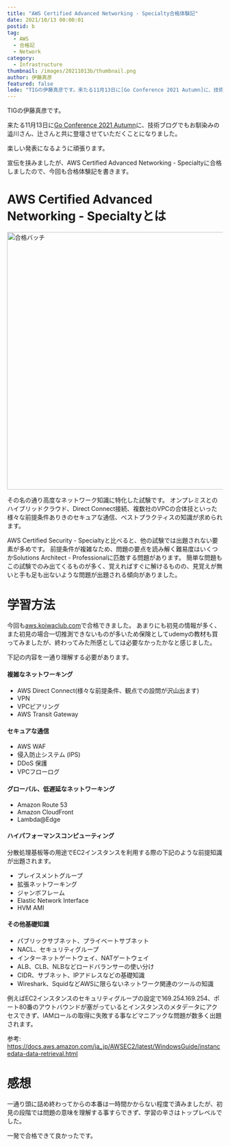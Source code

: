 ```yaml
---
title: "AWS Certified Advanced Networking - Specialty合格体験記"
date: 2021/10/13 00:00:01
postid: b
tag:
  - AWS
  - 合格記
  - Network
category:
  - Infrastructure
thumbnail: /images/20211013b/thumbnail.png
author: 伊藤真彦
featured: false
lede: "TIGの伊藤真彦です。来たる11月13日に[Go Conference 2021 Autumn]に、技術ブログでもお馴染みの澁川さん、辻さんと共に登壇させていただくことになりました。楽しい発表になるように頑張ります。宣伝を挟みましたが、AWS Certified Advanced Networking - Specialtyに合格しましたので、今回も合格体験記を書きます。"
---
```

TIGの伊藤真彦です。

来たる11月13日に[Go Conference 2021 Autumn](https://gocon.jp/2021autumn/)に、技術ブログでもお馴染みの澁川さん、辻さんと共に登壇させていただくことになりました。

楽しい発表になるように頑張ります。

宣伝を挟みましたが、AWS Certified Advanced Networking - Specialtyに合格しましたので、今回も合格体験記を書きます。

# AWS Certified Advanced Networking - Specialtyとは

<img src="/images/20211013b/image.png" alt="合格バッチ" width="600" height="600" loading="lazy">


その名の通り高度なネットワーク知識に特化した試験です。
オンプレミスとのハイブリッドクラウド、Direct Connect接続、複数社のVPCの合体技といった様々な前提条件ありきのセキュアな通信、ベストプラクティスの知識が求められます。

AWS Certified Security - Specialtyと比べると、他の試験では出題されない要素が多めです。
前提条件が複雑なため、問題の要点を読み解く難易度はいくつかSolutions Architect - Professionalに匹敵する問題があります。
簡単な問題もこの試験でのみ出てくるものが多く、覚えればすぐに解けるものの、見覚えが無いと手も足も出ないような問題が出題される傾向がありました。

# 学習方法

今回も[aws.koiwaclub.com](https://aws.koiwaclub.com/)で合格できました。
あまりにも初見の情報が多く、また初見の場合一切推測できないものが多いため保険としてudemyの教材も買ってみましたが、終わってみた所感としては必要なかったかなと感じました。

下記の内容を一通り理解する必要があります。

#### 複雑なネットワーキング

* AWS Direct Connect(様々な前提条件、観点での設問が沢山出ます)
* VPN
* VPCピアリング
* AWS Transit Gateway

#### セキュアな通信

* AWS WAF
* 侵入防止システム (IPS)
* DDoS 保護
* VPCフローログ

#### グローバル、低遅延なネットワーキング

* Amazon Route 53
* Amazon CloudFront
* Lambda@Edge

#### ハイパフォーマンスコンピューティング

分散処理基板等の用途でEC2インスタンスを利用する際の下記のような前提知識が出題されます。

* プレイスメントグループ
* 拡張ネットワーキング
* ジャンボフレーム
* Elastic Network Interface
* HVM AMI

#### その他基礎知識

* パブリックサブネット、プライベートサブネット
* NACL、セキュリティグループ
* インターネットゲートウェイ、NATゲートウェイ
* ALB、CLB、NLBなどロードバランサーの使い分け
* CIDR、サブネット、IPアドレスなどの基礎知識
* Wireshark、SquidなどAWSに限らないネットワーク関連のツールの知識

例えばEC2インスタンスのセキュリティグループの設定で169.254.169.254、ポート80番のアウトバウンドが塞がっているとインスタンスのメタデータにアクセスできず、IAMロールの取得に失敗する事などマニアックな問題が数多く出題されます。

参考: https://docs.aws.amazon.com/ja_jp/AWSEC2/latest/WindowsGuide/instancedata-data-retrieval.html

# 感想

一通り頭に詰め終わってからの本番は一時間かからない程度で済みましたが、初見の段階では問題の意味を理解する事すらできず、学習の辛さはトップレベルでした。

一発で合格できて良かったです。

